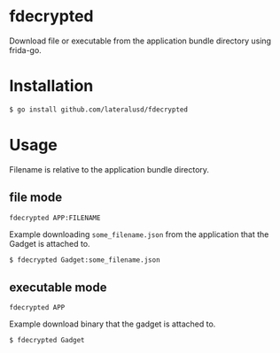 # fdecrypted
Download file or executable from the application bundle directory using frida-go.

# Installation
```bash
$ go install github.com/lateralusd/fdecrypted
```

# Usage
Filename is relative to the application bundle directory.

## file mode

`fdecrypted APP:FILENAME`

Example downloading `some_filename.json` from the application that the Gadget is attached to.

```bash
$ fdecrypted Gadget:some_filename.json
```

## executable mode

`fdecrypted APP`

Example download binary that the gadget is attached to.

```bash
$ fdecrypted Gadget
```